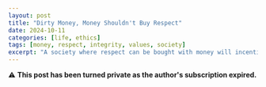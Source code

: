 ```yaml
---
layout: post
title: "Dirty Money, Money Shouldn't Buy Respect"
date: 2024-10-11
categories: [life, ethics]
tags: [money, respect, integrity, values, society]
excerpt: "A society where respect can be bought with money will incentivize its constituents to earn money at any cost leading to dire consequences."
---
```


⚠️ **This post has been turned private as the author's subscription expired.**